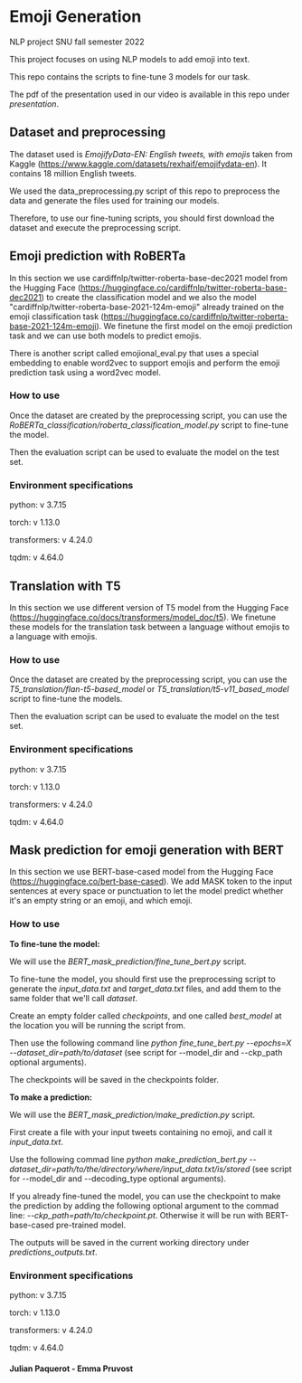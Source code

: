 # Emoji Generation
NLP project SNU fall semester 2022 

This project focuses on using NLP models to add emoji into text.

This repo contains the scripts to fine-tune 3 models for our task.

The pdf of the presentation used in our video is available in this repo under *presentation*.


## Dataset and preprocessing

The dataset used is *EmojifyData-EN: English tweets, with emojis* taken from Kaggle (https://www.kaggle.com/datasets/rexhaif/emojifydata-en).
It contains 18 million English tweets.

We used the data_preprocessing.py script of this repo to preprocess the data and generate the files used for training our models.

Therefore, to use our fine-tuning scripts, you should first download the dataset and execute the preprocessing script.


## Emoji prediction with RoBERTa


In this section we use cardiffnlp/twitter-roberta-base-dec2021 model from the Hugging Face (https://huggingface.co/cardiffnlp/twitter-roberta-base-dec2021) to create the classification model and we also the model "cardiffnlp/twitter-roberta-base-2021-124m-emoji" already trained on the emoji classification task (https://huggingface.co/cardiffnlp/twitter-roberta-base-2021-124m-emoji).
We finetune the first model on the emoji prediction task and we can use both models to predict emojis.

There is another script called emojional_eval.py that uses a special embedding to enable word2vec to support emojis and perform the emoji prediction task using a word2vec model.


### How to use

Once the dataset are created by the preprocessing script, you can use the *RoBERTa_classification/roberta_classification_model.py* script to fine-tune the model.

Then the evaluation script can be used to evaluate the model on the test set.


### Environment specifications

python: v 3.7.15

torch: v 1.13.0

transformers: v 4.24.0

tqdm: v 4.64.0

## Translation with T5


In this section we use different version of T5 model from the Hugging Face (https://huggingface.co/docs/transformers/model_doc/t5).
We finetune these models for the translation task between a language without emojis to a language with emojis.


### How to use

Once the dataset are created by the preprocessing script, you can use the *T5_translation/flan-t5-based_model* or *T5_translation/t5-v11_based_model* script to fine-tune the models.

Then the evaluation script can be used to evaluate the model on the test set.

### Environment specifications

python: v 3.7.15

torch: v 1.13.0

transformers: v 4.24.0

tqdm: v 4.64.0

## Mask prediction for emoji generation with BERT


In this section we use BERT-base-cased model from the Hugging Face (https://huggingface.co/bert-base-cased).
We add MASK token to the input sentences at every space or punctuation to let the model predict whether it's an empty string or an emoji, and which emoji.


### How to use


**To fine-tune the model:**

We will use the *BERT_mask_prediction/fine_tune_bert.py* script.

To fine-tune the model, you should first use the preprocessing script to generate the *input_data.txt* and *target_data.txt* files, and add them to the same folder that we'll call *dataset*.

Create an empty folder called *checkpoints*, and one called *best_model* at the location you will be running the script from. 

Then use the following command line *python fine_tune_bert.py --epochs=X --dataset_dir=path/to/dataset* (see script for --model_dir and --ckp_path optional arguments).

The checkpoints will be saved in the checkpoints folder.


**To make a prediction:**

We will use the *BERT_mask_prediction/make_prediction.py* script.

First create a file with your input tweets containing no emoji, and call it *input_data.txt*.

Use the following commad line *python make_prediction_bert.py --dataset_dir=path/to/the/directory/where/input_data.txt/is/stored* (see script for --model_dir and --decoding_type optional arguments).

If you already fine-tuned the model, you can use the checkpoint to make the prediction by adding the following optional argument to the commad line: *--ckp_path=path/to/checkpoint.pt*. Otherwise it will be run with BERT-base-cased pre-trained model.

The outputs will be saved in the current working directory under *predictions_outputs.txt*. 


### Environment specifications

python: v 3.7.15

torch: v 1.13.0

transformers: v 4.24.0

tqdm: v 4.64.0


#### Julian Paquerot - Emma Pruvost
